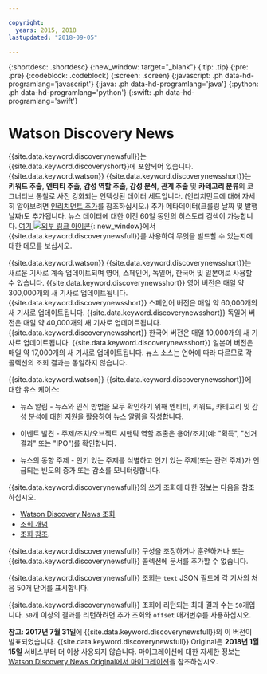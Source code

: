 ```yaml
---

copyright:
  years: 2015, 2018
lastupdated: "2018-09-05"

---
```


{:shortdesc: .shortdesc}
{:new_window: target="_blank"}
{:tip: .tip}
{:pre: .pre}
{:codeblock: .codeblock}
{:screen: .screen}
{:javascript: .ph data-hd-programlang='javascript'}
{:java: .ph data-hd-programlang='java'}
{:python: .ph data-hd-programlang='python'}
{:swift: .ph data-hd-programlang='swift'}

# Watson Discovery News

{{site.data.keyword.discoverynewsfull}}는 {{site.data.keyword.discoveryshort}}에 포함되어 있습니다. {{site.data.keyword.watson}} {{site.data.keyword.discoverynewsshort}}는 **키워드 추출**, **엔티티 추출**, **감성 역할 추출**, **감성 분석**, **관계 추출** 및 **카테고리 분류**의 코그너티브 통찰로 사전 강화되는 인덱싱된 데이터 세트입니다. (인리치먼트에 대해 자세히 알아보려면 [인리치먼트 추가](building.html#adding-enrichments)를 참조하십시오.) 추가 메타데이터(크롤링 날짜 및 발행 날짜)도 추가됩니다. 뉴스 데이터에 대한 이전 60일 동안의 히스토리 검색이 가능합니다. [여기 ![외부 링크 아이콘](../../icons/launch-glyph.svg "외부 링크 아이콘")](https://discovery-news-demo.ng.bluemix.net/){: new_window}에서 {{site.data.keyword.discoverynewsfull}}를 사용하여 무엇을 빌드할 수 있는지에 대한 데모를 보십시오.

{{site.data.keyword.watson}} {{site.data.keyword.discoverynewsshort}}는 새로운 기사로 계속 업데이트되며 영어, 스페인어, 독일어, 한국어 및 일본어로 사용할 수 있습니다. {{site.data.keyword.discoverynewsshort}} 영어 버전은 매일 약 300,000개의 새 기사로 업데이트됩니다. {{site.data.keyword.discoverynewsshort}} 스페인어 버전은 매일 약 60,000개의 새 기사로 업데이트됩니다. {{site.data.keyword.discoverynewsshort}} 독일어 버전은 매일 약 40,000개의 새 기사로 업데이트됩니다. {{site.data.keyword.discoverynewsshort}} 한국어 버전은 매일 10,000개의 새 기사로 업데이트됩니다. {{site.data.keyword.discoverynewsshort}} 일본어 버전은 매일 약 17,000개의 새 기사로 업데이트됩니다. 뉴스 소스는 언어에 따라 다르므로 각 콜렉션의 조회 결과는 동일하지 않습니다.

{{site.data.keyword.watson}} {{site.data.keyword.discoverynewsshort}}에 대한 유스 케이스:

- 뉴스 알림 - 뉴스와 인식 방법을 모두 확인하기 위해 엔티티, 키워드, 카테고리 및 감성 분석에 대한 지원을 활용하여 뉴스 알림을 작성합니다.

- 이벤트 발견 - 주제/조치/오브젝트 시맨틱 역할 추출은 용어/조치(예: "획득", "선거 결과" 또는 "IPO")를 확인합니다.

- 뉴스의 동향 주제 - 인기 있는 주제를 식별하고 인기 있는 주제(또는 관련 주제)가 언급되는 빈도의 증가 또는 감소를 모니터링합니다.

{{site.data.keyword.discoverynewsfull}}의 쓰기 조회에 대한 정보는 다음을 참조하십시오.
- [Watson Discovery News 조회](/docs/services/discovery/using.html#querying-news)
- [조회 개념](/docs/services/discovery/using.html)
- [조회 참조](/docs/services/discovery/query-reference.html).

{{site.data.keyword.discoverynewsfull}} 구성을 조정하거나 훈련하거나 또는 {{site.data.keyword.discoverynewsfull}} 콜렉션에 문서를 추가할 수 없습니다.

{{site.data.keyword.discoverynewsfull}} 조회는 `text` JSON 필드에 각 기사의 처음 50개 단어를 표시합니다.

{{site.data.keyword.discoverynewsfull}} 조회에 리턴되는 최대 결과 수는 `50`개입니다. `50`개 이상의 결과를 리턴하려면 추가 조회와 `offset` 매개변수를 사용하십시오.

**참고:** **2017년 7월 31일**에 {{site.data.keyword.discoverynewsfull}}의 이 버전이 발표되었습니다. {{site.data.keyword.discoverynewsfull}} Original은 **2018년 1월 15일** 서비스부터 더 이상 사용되지 않습니다. 마이그레이션에 대한 자세한 정보는 [Watson Discovery News Original에서 마이그레이션](/docs/services/discovery/migrate-bwdn.html)을 참조하십시오.
